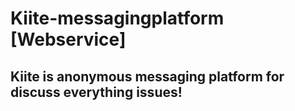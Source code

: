 # Kiite-messagingplatform [Webservice]
## Kiite is anonymous messaging platform for discuss everything issues!
